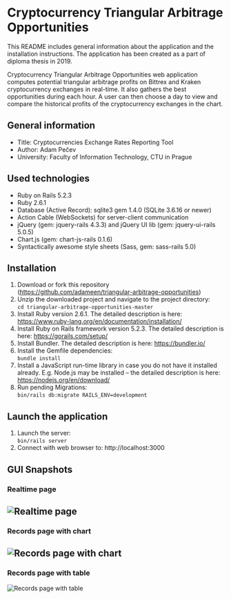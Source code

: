 # Cryptocurrency Triangular Arbitrage Opportunities

This README includes general information about the application and the installation instructions. The application has been created as a part of diploma thesis in 2019.

Cryptocurrency Triangular Arbitrage Opportunities web application computes potential triangular arbitrage profits on Bittrex and Kraken cryptocurrency exchanges in real-time. It also gathers the best opportunities during each hour. A user can then choose a day to view and compare the historical profits of the cryptocurrency exchanges in the chart.

## General information
* Title: Cryptocurrencies Exchange Rates Reporting Tool
* Author: Adam Pečev
* University: Faculty of Information Technology, CTU in Prague

## Used technologies
* Ruby on Rails 5.2.3
* Ruby 2.6.1
* Database (Active Record): sqlite3 gem 1.4.0 (SQLite 3.6.16 or newer)
* Action Cable (WebSockets) for server-client communication
* jQuery (gem: jquery-rails 4.3.3) and jQuery UI lib (gem: jquery-ui-rails 5.0.5)
* Chart.js (gem: chart-js-rails 0.1.6)
* Syntactically awesome style sheets (Sass, gem: sass-rails 5.0)


## Installation
1. Download or fork this repository (https://github.com/adameen/triangular-arbitrage-opportunities)
2. Unzip the downloaded project and navigate to the project directory:  
`cd triangular-arbitrage-opportunities-master`
3. Install Ruby version 2.6.1. The detailed description is here: https://www.ruby-lang.org/en/documentation/installation/
4. Install Ruby on Rails framework version 5.2.3. The detailed description is here: https://gorails.com/setup/
5. Install Bundler. The detailed description is here: https://bundler.io/
6. Install the Gemfile dependencies:  
`bundle install`
7. Install a JavaScript run-time library in case you do not have it installed already. E.g. Node.js may be installed – the detailed description is here: https://nodejs.org/en/download/
8. Run pending Migrations:  
`bin/rails db:migrate RAILS_ENV=development`

## Launch the application
1. Launch the server:  
`bin/rails server`
2. Connect with web browser to: http://localhost:3000

## GUI Snapshots
### Realtime page
![Realtime page](https://drive.google.com/uc?id=1AuE2KnpWHziUlkFLc7LteRoTe7S_lz8B)
---
### Records page with chart
![Records page with chart](https://drive.google.com/uc?id=1UWp-nmpZt8IzxZql7fBbgDCP7WzXI6jk)
---
### Records page with table
![Records page with table](https://drive.google.com/uc?id=1fivPfIYp0trRI7gF2dqDkz3EIjbqvcxX)
